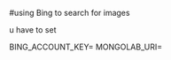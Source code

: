 #using Bing to search for images 

u have to set 

BING_ACCOUNT_KEY=<bing api-key>
MONGOLAB_URI=<mongodb-url>